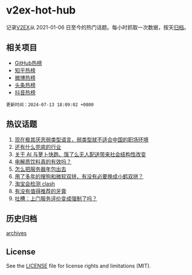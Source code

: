 # v2ex-hot-hub

 记录[V2EX](https://www.v2ex.com/)从 2021-01-06 日至今的热门话题。每小时抓取一次数据，按天[归档](archives)。
 
 ## 相关项目

- [GitHub热榜](https://github.com/lonnyzhang423/github-hot-hub)
- [知乎热榜](https://github.com/lonnyzhang423/zhihu-hot-hub)
- [微博热榜](https://github.com/lonnyzhang423/weibo-hot-hub)
- [头条热榜](https://github.com/lonnyzhang423/toutiao-hot-hub)
- [抖音热榜](https://github.com/lonnyzhang423/douyin-hot-hub)


 `更新时间：2024-07-13 18:09:02 +0800`

## 热议话题

1. [现在极其厌恶弱类型语言，弱类型就不适合中国的职场环境](https://www.v2ex.com/t/1056990)
1. [还有什么兜底的行业](https://www.v2ex.com/t/1056964)
1. [关于 AI 与萝卜快跑、饿了么无人配送带来社会结构性改变](https://www.v2ex.com/t/1056945)
1. [电解质饮料真的有效吗？](https://www.v2ex.com/t/1056974)
1. [怎么把服务器年包出去](https://www.v2ex.com/t/1056984)
1. [用了多年的搜狗和微软双拼，有没有必要换成小鹤双拼？](https://www.v2ex.com/t/1056997)
1. [淘宝会检测 clash](https://www.v2ex.com/t/1056935)
1. [有没有值得推荐的牙膏](https://www.v2ex.com/t/1056944)
1. [吐槽：上门服务评价变成强制了吗？](https://www.v2ex.com/t/1056992)

## 历史归档

[archives](archives)

## License

See the [LICENSE](LICENSE) file for license rights and limitations (MIT).
